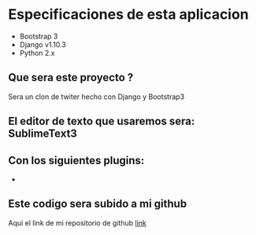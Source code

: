 # Especificaciones de esta aplicacion

- Bootstrap 3
- Django v1.10.3
- Python 2.x

## Que sera este proyecto ? 

Sera un clon de twiter hecho con Django y Bootstrap3


## El editor de texto que usaremos sera: SublimeText3

Con los siguientes plugins:
-
-

## Este codigo sera subido a mi github

Aqui el link de mi repositorio de github [link]()


